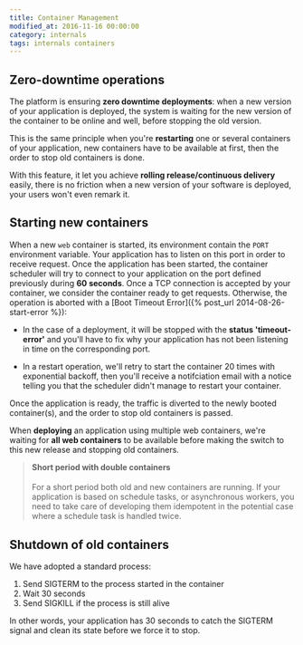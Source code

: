 ```yaml
---
title: Container Management
modified_at: 2016-11-16 00:00:00
category: internals
tags: internals containers
---
```


## Zero-downtime operations

The platform is ensuring **zero downtime deployments**: when a new version of
your application is deployed, the system is waiting for the new version of the
container to be online and well, before stopping the old version.

This is the same principle when you're **restarting** one or several containers
of your application, new containers have to be available at first, then the
order to stop old containers is done.

With this feature, it let you achieve **rolling release/continuous delivery**
easily, there is no friction when a new version of your software is deployed,
your users won't even remark it.

## Starting new containers

When a new `web` container is started, its environment contain the `PORT`
environment variable. Your application has to listen on this port in order to
receive request. Once the application has been started, the container scheduler
will try to connect to your application on the port defined previously during
**60 seconds**. Once a TCP connection is accepted by your container, we consider
the container ready to get requests. Otherwise, the operation is aborted with a
[Boot Timeout Error]({% post_url 2014-08-26-start-error %}):

* In the case of a deployment, it will be stopped with the **status
  'timeout-error'** and you'll have to fix why your application has not been
  listening in time on the corresponding port.

* In a restart operation, we'll retry to start the container 20 times with
  exponential backoff, then you'll receive a notifciation email with a notice
  telling you that the scheduler didn't manage to restart your container.

Once the application is ready, the traffic is diverted to the newly booted
container(s), and the order to stop old containers is passed.

When **deploying** an application using multiple web containers, we're waiting
for **all web containers** to be available before making the switch to this new
release and stopping old containers.

> <h4 style="margin-top:0.3em">Short period with double containers</h4>
>
> For a short period both old and new containers are running. If your application
> is based on schedule tasks, or asynchronous workers, you need to take care of
> developing them idempotent in the potential case where a schedule task is handled
> twice.

## Shutdown of old containers

We have adopted a standard process:

1. Send SIGTERM to the process started in the container
2. Wait 30 seconds
3. Send SIGKILL if the process is still alive

In other words, your application has 30 seconds to catch the SIGTERM signal and
clean its state before we force it to stop.
